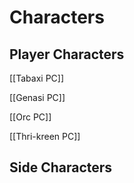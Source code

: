 # Characters

## Player Characters

[[Tabaxi PC]]

[[Genasi PC]]

[[Orc PC]]

[[Thri-kreen PC]]

## Side Characters
